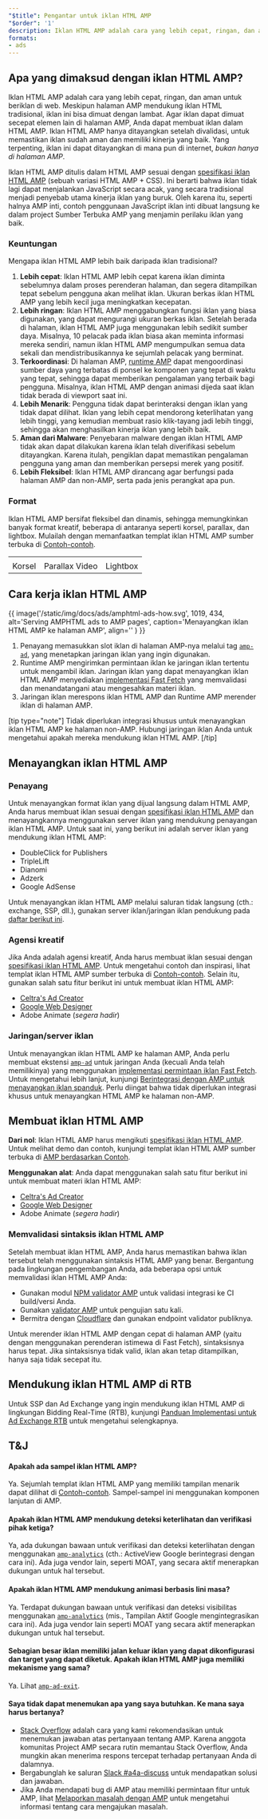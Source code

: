 ```yaml
---
"$title": Pengantar untuk iklan HTML AMP
"$order": '1'
description: Iklan HTML AMP adalah cara yang lebih cepat, ringan, dan aman untuk beriklan di web. Meskipun halaman AMP mendukung iklan HTML tradisional, iklan ini bisa lambat dimuat.
formats:
- ads
---
```


## Apa yang dimaksud dengan iklan HTML AMP?

Iklan HTML AMP adalah cara yang lebih cepat, ringan, dan aman untuk beriklan di web. Meskipun halaman AMP mendukung iklan HTML tradisional, iklan ini bisa dimuat dengan lambat. Agar iklan dapat dimuat secepat elemen lain di halaman AMP, Anda dapat membuat iklan dalam HTML AMP. Iklan HTML AMP hanya ditayangkan setelah divalidasi, untuk memastikan iklan sudah aman dan memiliki kinerja yang baik. Yang terpenting, iklan ini dapat ditayangkan di mana pun di internet, *bukan hanya di halaman AMP*.

Iklan HTML AMP ditulis dalam HTML AMP sesuai dengan [spesifikasi iklan HTML AMP](a4a_spec.md) (sebuah variasi HTML AMP + CSS). Ini berarti bahwa iklan tidak lagi dapat menjalankan JavaScript secara acak, yang secara tradisional menjadi penyebab utama kinerja iklan yang buruk. Oleh karena itu, seperti halnya AMP inti, contoh penggunaan JavaScript iklan inti dibuat langsung ke dalam project Sumber Terbuka AMP yang menjamin perilaku iklan yang baik.

### Keuntungan

Mengapa iklan HTML AMP lebih baik daripada iklan tradisional?

1. **Lebih cepat**: Iklan HTML AMP lebih cepat karena iklan diminta sebelumnya dalam proses perenderan halaman, dan segera ditampilkan tepat sebelum pengguna akan melihat iklan. Ukuran berkas iklan HTML AMP yang lebih kecil juga meningkatkan kecepatan.
2. **Lebih ringan**: Iklan HTML AMP menggabungkan fungsi iklan yang biasa digunakan, yang dapat mengurangi ukuran berkas iklan. Setelah berada di halaman, iklan HTML AMP juga menggunakan lebih sedikit sumber daya. Misalnya, 10 pelacak pada iklan biasa akan meminta informasi mereka sendiri, namun iklan HTML AMP mengumpulkan semua data sekali dan mendistribusikannya ke sejumlah pelacak yang berminat.
3. **Terkoordinasi**: Di halaman AMP, [runtime AMP](spec/amphtml.md#amp-runtime) dapat mengoordinasi sumber daya yang terbatas di ponsel ke komponen yang tepat di waktu yang tepat, sehingga dapat memberikan pengalaman yang terbaik bagi pengguna. Misalnya, iklan HTML AMP dengan animasi dijeda saat iklan tidak berada di viewport saat ini.
4. **Lebih Menarik**: Pengguna tidak dapat berinteraksi dengan iklan yang tidak dapat dilihat. Iklan yang lebih cepat mendorong keterlihatan yang lebih tinggi, yang kemudian membuat rasio klik-tayang jadi lebih tinggi, sehingga akan menghasilkan kinerja iklan yang lebih baik.
5. **Aman dari Malware**: Penyebaran malware dengan iklan HTML AMP tidak akan dapat dilakukan karena iklan telah diverifikasi sebelum ditayangkan. Karena itulah, pengiklan dapat memastikan pengalaman pengguna yang aman dan memberikan persepsi merek yang positif.
6. **Lebih Fleksibel**: Iklan HTML AMP dirancang agar berfungsi pada halaman AMP dan non-AMP, serta pada jenis perangkat apa pun.

### Format

Iklan HTML AMP bersifat fleksibel dan dinamis, sehingga memungkinkan banyak format kreatif, beberapa di antaranya seperti korsel, parallax, dan lightbox. Mulailah dengan memanfaatkan templat iklan HTML AMP sumber terbuka di [Contoh-contoh](../../../documentation/examples/index.html).

<table class="nocolor">
  <tr>
    <td class="col-thirty"><amp-anim width="410" height="731" layout="responsive" src="/static/img/docs/ads/amp-ad-01-carousel.gif">
    </amp-anim></td>
    <td class="col-thirty"><amp-anim width="410" height="731" layout="responsive" src="/static/img/docs/ads/amp-ad-02-video-parallax.gif">
    </amp-anim></td>
    <td class="col-thirty"><amp-anim width="410" height="731" layout="responsive" src="/static/img/docs/ads/amp-ad-03-lightbox.gif">
    </amp-anim></td>
  </tr>
  <tr>
    <td>Korsel</td>
    <td>Parallax Video</td>
    <td>Lightbox</td>
  </tr>
</table>

## Cara kerja iklan HTML AMP

{{ image('/static/img/docs/ads/amphtml-ads-how.svg', 1019, 434, alt='Serving AMPHTML ads to AMP pages', caption='Menayangkan iklan HTML AMP ke halaman AMP', align='' ) }}

1. Penayang memasukkan slot iklan di halaman AMP-nya melalui tag [`amp-ad`](../../../documentation/components/reference/amp-ad.md), yang menetapkan jaringan iklan yang ingin digunakan.
2. Runtime AMP mengirimkan permintaan iklan ke jaringan iklan tertentu untuk mengambil iklan. Jaringan iklan yang dapat menayangkan iklan HTML AMP menyediakan [implementasi Fast Fetch](https://github.com/ampproject/amphtml/blob/master/ads/google/a4a/docs/Network-Impl-Guide.md) yang memvalidasi dan menandatangani atau mengesahkan materi iklan.
3. Jaringan iklan merespons iklan HTML AMP dan Runtime AMP merender iklan di halaman AMP.

[tip type="note"] Tidak diperlukan integrasi khusus untuk menayangkan iklan HTML AMP ke halaman non-AMP. Hubungi jaringan iklan Anda untuk mengetahui apakah mereka mendukung iklan HTML AMP. [/tip]

## Menayangkan iklan HTML AMP

### Penayang

Untuk menayangkan format iklan yang dijual langsung dalam HTML AMP, Anda harus membuat iklan sesuai dengan [spesifikasi iklan HTML AMP](a4a_spec.md) dan menayangkannya menggunakan server iklan yang mendukung penayangan iklan HTML AMP. Untuk saat ini, yang berikut ini adalah server iklan yang mendukung iklan HTML AMP:

- DoubleClick for Publishers
- TripleLift
- Dianomi
- Adzerk
- Google AdSense

Untuk menayangkan iklan HTML AMP melalui saluran tidak langsung (cth.: exchange, SSP, dll.), gunakan server iklan/jaringan iklan pendukung pada [daftar berikut ini](../../../documentation/guides-and-tutorials/develop/monetization/ads_vendors.md).

### Agensi kreatif

Jika Anda adalah agensi kreatif, Anda harus membuat iklan sesuai dengan [spesifikasi iklan HTML AMP](a4a_spec.md). Untuk mengetahui contoh dan inspirasi, lihat templat iklan HTML AMP sumber terbuka di [Contoh-contoh](../../../documentation/examples/index.html). Selain itu, gunakan salah satu fitur berikut ini untuk membuat iklan HTML AMP:

- [Celtra's Ad Creator](http://www.prnewswire.com/news-releases/celtra-partners-with-the-amp-project-showcases-amp-ad-creation-at-google-io-event-300459514.html)
- [Google Web Designer](https://support.google.com/webdesigner/answer/7529856)
- Adobe Animate (*segera hadir*)

### Jaringan/server iklan

Untuk menayangkan iklan HTML AMP ke halaman AMP, Anda perlu membuat ekstensi [`amp-ad`](../../../documentation/components/reference/amp-ad.md) untuk jaringan Anda (kecuali Anda telah memilikinya) yang menggunakan [implementasi permintaan iklan Fast Fetch](https://github.com/ampproject/amphtml/blob/master/ads/google/a4a/docs/Network-Impl-Guide.md). Untuk mengetahui lebih lanjut, kunjungi [Berintegrasi dengan AMP untuk menayangkan iklan spanduk](../../../documentation/guides-and-tutorials/contribute/adnetwork_integration.md). Perlu diingat bahwa tidak diperlukan integrasi khusus untuk menayangkan HTML AMP ke halaman non-AMP.

## Membuat iklan HTML AMP

**Dari nol**: Iklan HTML AMP harus mengikuti [spesifikasi iklan HTML AMP](a4a_spec.md). Untuk melihat demo dan contoh, kunjungi templat iklan HTML AMP sumber terbuka di [AMP berdasarkan Contoh](../../../documentation/examples/documentation/amp-ad.html).

**Menggunakan alat**: Anda dapat menggunakan salah satu fitur berikut ini untuk membuat materi iklan HTML AMP:

- [Celtra's Ad Creator](http://www.prnewswire.com/news-releases/celtra-partners-with-the-amp-project-showcases-amp-ad-creation-at-google-io-event-300459514.html)
- [Google Web Designer](https://support.google.com/webdesigner/answer/7529856)
- Adobe Animate (*segera hadir*)

### Memvalidasi sintaksis iklan HTML AMP

Setelah membuat iklan HTML AMP, Anda harus memastikan bahwa iklan tersebut telah menggunakan sintaksis HTML AMP yang benar. Bergantung pada lingkungan pengembangan Anda, ada beberapa opsi untuk memvalidasi iklan HTML AMP Anda:

- Gunakan modul [NPM validator AMP](https://www.npmjs.com/package/amphtml-validator) untuk validasi integrasi ke CI build/versi Anda.
- Gunakan [validator AMP](https://validator.ampproject.org/) untuk pengujian satu kali.
- Bermitra dengan [Cloudflare](https://blog.cloudflare.com/amp-validator-api/) dan gunakan endpoint validator publiknya.

Untuk merender iklan HTML AMP dengan cepat di halaman AMP (yaitu dengan menggunakan perenderan istimewa di Fast Fetch), sintaksisnya harus tepat. Jika sintaksisnya tidak valid, iklan akan tetap ditampilkan, hanya saja tidak secepat itu.

## Mendukung iklan HTML AMP di RTB

Untuk SSP dan Ad Exchange yang ingin mendukung iklan HTML AMP di lingkungan Bidding Real-Time (RTB), kunjungi [Panduan Implementasi untuk Ad Exchange RTB](https://github.com/ampproject/amphtml/blob/master/ads/google/a4a/docs/RTBExchangeGuide.md) untuk mengetahui selengkapnya.

## T&J

#### Apakah ada sampel iklan HTML AMP?

Ya. Sejumlah templat iklan HTML AMP yang memiliki tampilan menarik dapat dilihat di [Contoh-contoh](../../../documentation/examples/documentation/amp-ad.html). Sampel-sampel ini menggunakan komponen lanjutan di AMP.

#### Apakah iklan HTML AMP mendukung deteksi keterlihatan dan verifikasi pihak ketiga?

Ya, ada dukungan bawaan untuk verifikasi dan deteksi keterlihatan dengan menggunakan [`amp-analytics`](../../../documentation/components/reference/amp-analytics.md) (cth.: ActiveView Google berintegrasi dengan cara ini). Ada juga vendor lain, seperti MOAT, yang secara aktif menerapkan dukungan untuk hal tersebut.

#### Apakah iklan HTML AMP mendukung animasi berbasis lini masa?

Ya. Terdapat dukungan bawaan untuk verifikasi dan deteksi visibilitas menggunakan [`amp-analytics`](../../../documentation/components/reference/amp-analytics.md) (mis., Tampilan Aktif Google mengintegrasikan cara ini). Ada juga vendor lain seperti MOAT yang secara aktif menerapkan dukungan untuk hal tersebut.

#### Sebagian besar iklan memiliki jalan keluar iklan yang dapat dikonfigurasi dan target yang dapat diketuk. Apakah iklan HTML AMP juga memiliki mekanisme yang sama?

Ya. Lihat [`amp-ad-exit`](../../../documentation/components/reference/amp-animation.md).

#### Saya tidak dapat menemukan apa yang saya butuhkan. Ke mana saya harus bertanya?

- [Stack Overflow](http://stackoverflow.com/questions/tagged/amp-html) adalah cara yang kami rekomendasikan untuk menemukan jawaban atas pertanyaan tentang AMP. Karena anggota komunitas Project AMP secara rutin memantau Stack Overflow, Anda mungkin akan menerima respons tercepat terhadap pertanyaan Anda di dalamnya.
- Bergabunglah ke saluran [Slack #a4a-discuss](https://docs.google.com/forms/d/e/1FAIpQLSd83J2IZA6cdR6jPwABGsJE8YL4pkypAbKMGgUZZriU7Qu6Tg/viewform?fbzx=4406980310789882877) untuk mendapatkan solusi dan jawaban.
- Jika Anda mendapati bug di AMP atau memiliki permintaan fitur untuk AMP, lihat [Melaporkan masalah dengan AMP](https://github.com/ampproject/amphtml/blob/master/CONTRIBUTING.md#reporting-issues-with-amp) untuk mengetahui informasi tentang cara mengajukan masalah.
